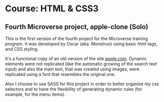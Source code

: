 # Course: HTML & CSS3
## Fourth Microverse project, apple-clone (Solo)

This is the first version of the fourth project for the Microverse training program.
It was developed by Oscar (aka. Monstruo) using basic html tags, and CSS styling.

It's a functional copy of an old version of the site [apple.com](https://web.archive.org/web/20140301004610/http://www.apple.com/).
Dynamic elements were not replicated (like the automatic growing of the search text input) and also the main text, that was created
using images, were replicated using a font that resembles the original one.

Also I choose to use SASS for this project in order to better organize my css selectors and to have the flexibility of generating
dynamic rules (for example, for the menu items).
